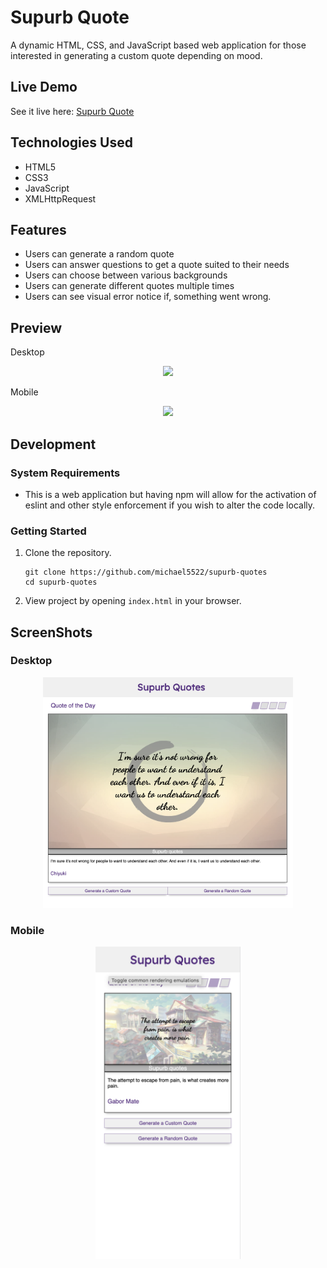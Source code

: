 
# Supurb Quote

A dynamic HTML, CSS, and JavaScript based web application for those interested in generating a custom quote depending on mood.

## Live Demo

See it live here:  [Supurb Quote](https://michael5522.github.io/supurb-quotes/)

## Technologies Used

- HTML5
- CSS3
- JavaScript
- XMLHttpRequest

## Features

- Users can generate a random quote
- Users can answer questions to get a quote suited to their needs
- Users can choose between various backgrounds
- Users can generate different quotes multiple times
- Users can see visual error notice if, something went wrong.

## Preview

Desktop
<p align="center">
<img src="/images/desktop-view.gif" width="400">
</p>

Mobile
<p align="center">
<img src="/images/mobile-view.gif" height="500">
</p>

## Development

### System Requirements

- This is a web application but having npm will allow for the activation of eslint and other style enforcement if you wish to alter the code locally.


### Getting Started

1. Clone the repository.
    ```shell
    git clone https://github.com/michael5522/supurb-quotes
    cd supurb-quotes
    ```
 2. View project by opening ```index.html``` in your browser.


## ScreenShots
### Desktop
<!-- ![Desktop|200](/images/desktop-view-pic.png) -->
<p align="center">
<img src="/images/desktop-view-pic.png" width="400">
</p>

### Mobile
<!-- ![Mobile|200](/images/mobile-view-pic.png) -->
<p align="center">
<img src="/images/mobile-view-pic.png" height="500">
</p>
